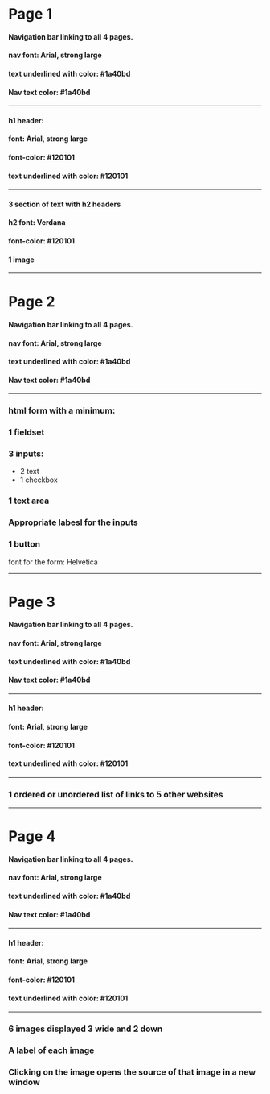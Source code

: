 # Page 1

#### Navigation bar linking to all 4 pages.
#### nav font: Arial, strong large
#### text underlined with color: #1a40bd
#### Nav text color: #1a40bd
***
#### h1 header:
#### font: Arial, strong large
#### font-color: #120101
#### text underlined with color: #120101
***
#### 3 section of text with h2 headers
#### h2 font: Verdana
#### font-color: #120101
####
#### 1 image
***
# Page 2

#### Navigation bar linking to all 4 pages.
#### nav font: Arial, strong large
#### text underlined with color: #1a40bd
#### Nav text color: #1a40bd
***
### html form with a minimum:
### 1 fieldset
### 3 inputs:
* 2 text
* 1 checkbox
### 1 text area
### Appropriate labesl for the inputs
### 1 button
font for the form: Helvetica
***
# Page 3
#### Navigation bar linking to all 4 pages.
#### nav font: Arial, strong large
#### text underlined with color: #1a40bd
#### Nav text color: #1a40bd
***
#### h1 header:
#### font: Arial, strong large
#### font-color: #120101
#### text underlined with color: #120101
***
### 1 ordered or unordered list of links to 5 other websites
***
# Page 4

#### Navigation bar linking to all 4 pages.
#### nav font: Arial, strong large
#### text underlined with color: #1a40bd
#### Nav text color: #1a40bd
***
#### h1 header:
#### font: Arial, strong large
#### font-color: #120101
#### text underlined with color: #120101
***
### 6 images displayed 3 wide and 2 down
### A label of each image
### Clicking on the image opens the source of that image in a new window
